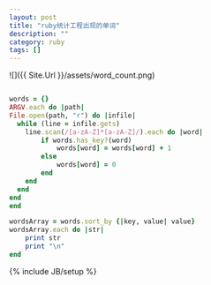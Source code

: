```yaml
---
layout: post
title: "ruby统计工程出现的单词"
description: ""
category: ruby
tags: []
---
```


![]({{ Site.Url }}/assets/word_count.png)


```ruby

words = {}
ARGV.each do |path|
File.open(path, "r") do |infile|
  while (line = infile.gets)
    line.scan(/[a-zA-Z]*[a-zA-Z]/).each do |word|
    	if words.has_key?(word)
	    	words[word] = words[word] + 1
	    else
	    	words[word] = 0
	    end
    end
  end
end
end

wordsArray = words.sort_by {|key, value| value}
wordsArray.each do |str|
	print str
	print "\n"
end

```


{% include JB/setup %}
